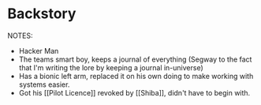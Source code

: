 # Backstory
NOTES:
- Hacker Man
- The teams smart boy, keeps a journal of everything (Segway to the fact that I'm writing the lore by keeping a journal in-universe)
- Has a bionic left arm, replaced it on his own doing to make working with systems easier.
- Got his [[Pilot Licence]] revoked by [[Shiba]], didn't have to begin with.